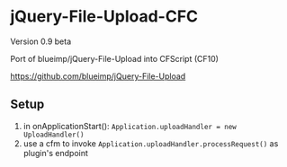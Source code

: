 jQuery-File-Upload-CFC
======================

Version 0.9 beta

Port of blueimp/jQuery-File-Upload into CFScript (CF10)

https://github.com/blueimp/jQuery-File-Upload

Setup
-----

1. in onApplicationStart(): `Application.uploadHandler = new UploadHandler()` 
2. use a cfm to invoke `Application.uploadHandler.processRequest()` as plugin's endpoint
